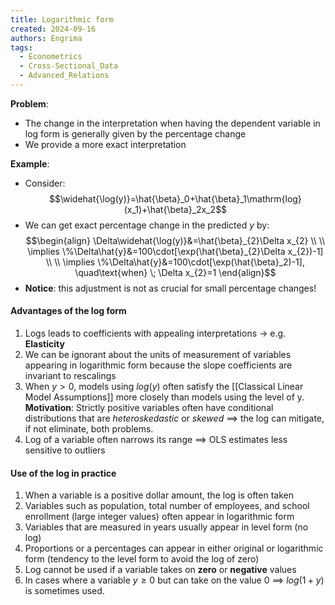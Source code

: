 ```yaml
---
title: Logarithmic form
created: 2024-09-16
authors: Engrima
tags:
  - Econometrics
  - Cross-Sectional_Data
  - Advanced_Relations
---
```

**Problem**:
- The change in the interpretation when having the dependent variable in log form is generally given by the percentage change
- We provide a more exact interpretation

**Example**:
- Consider: $$\widehat{\log(y)}=\hat{\beta}_0+\hat{\beta}_1\mathrm{log}(x_1)+\hat{\beta}_2x_2$$
- We can get exact percentage change in the predicted $y$ by: $$\begin{align}
\Delta\widehat{\log(y)}&=\hat{\beta}_{2}\Delta x_{2} \\ \\
\implies \%\Delta\hat{y}&=100\cdot[\exp(\hat{\beta}_{2}\Delta x_{2})-1] \\ \\
\implies \%\Delta\hat{y}&=100\cdot[\exp(\hat{\beta}_2)-1], \quad\text{when} \; \Delta x_{2}=1
\end{align}$$
- **Notice**: this adjustment is not as crucial for small percentage changes!

#### Advantages of the log form
1. Logs leads to coefficients with appealing interpretations $\rightarrow$ e.g. **Elasticity**
2. We can be ignorant about the units of measurement of variables appearing in logarithmic form because the slope coefficients are invariant to rescalings
3. When $y > 0$, models using $log(y)$ often satisfy the [[Classical Linear Model Assumptions]] more closely than models using the level of y.
   **Motivation**: Strictly positive variables often have conditional distributions that are *heteroskedastic* or *skewed* $\implies$ the log can mitigate, if not eliminate, both problems.
4. Log of a variable often narrows its range $\implies$ OLS estimates less sensitive to outliers

#### Use of the log in practice
1. When a variable is a positive dollar amount, the log is often taken
2. Variables such as population, total number of employees, and school enrollment (large integer values) often appear in logarithmic form
3. Variables that are measured in years usually appear in level form (no log)
4. Proportions or a percentages can appear in either original or logarithmic form (tendency to the level form to avoid the log of zero)
5. Log cannot be used if a variable takes on **zero** or **negative** values
6. In cases where a variable $y\geq 0$ but can take on the value $0$ $\implies$ $log(1+y)$ is sometimes used.